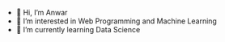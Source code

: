 - 👋 Hi, I’m Anwar
- 👀 I’m interested in Web Programming and Machine Learning
- 🌱 I’m currently learning Data Science

<!---
barrraaaa/barrraaaa is a ✨ special ✨ repository because its `README.md` (this file) appears on your GitHub profile.
You can click the Preview link to take a look at your changes.
--->
